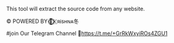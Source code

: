This tool will extract the source code from any website.

© POWERED BY 🦋⃟⃝⃟🇰ʀᎥsʜɴᴀ冬 

#join Our Telegram Channel 
🔗https://t.me/+GrRkWxyiROs4ZGU1